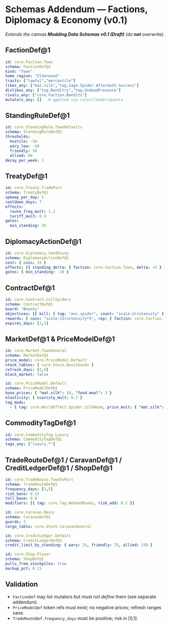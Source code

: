 # Schemas Addendum — Factions, Diplomacy & Economy (v0.1)
*Extends the canvas **Modding Data Schemas v0.1 (Draft)** (do **not** overwrite).*

## FactionDef@1
```yaml
id: core.Faction.Town
schema: FactionDef@1
kind: "Town"
home_region: "Elderwood"
traits: ["lawful","mercantile"]
likes_any: ["mat.silk","tag.Saga.Spider.Aftermath.Success"]
dislikes_any: ["tag.Banditry","tag.UndeadPresence"]
rivals_any: ["core.Faction.Bandits"]
mutators_any: []   # applied via rules/leader/quests
```
## StandingRuleDef@1
```yaml
id: core.StandingRule.TownDefaults
schema: StandingRuleDef@1
thresholds:
  hostile: -50
  wary_low: -10
  friendly: 30
  allied: 60
decay_per_week: 1
```
## TreatyDef@1
```yaml
id: core.Treaty.TradePact
schema: TreatyDef@1
upkeep_per_day: 5
cooldown_days: 7
effects:
  route_freq_mult: 1.2
  tariff_mult: 0.9
gates:
  min_standing: 20
```
## DiplomacyActionDef@1
```yaml
id: core.Diplomacy.SendEnvoy
schema: DiplomacyActionDef@1
cost: { coin: 25 }
effects: [{ standing_delta: { faction: core.Faction.Town, delta: +5 } }]
gates: { min_standing: -10 }
```
## ContractDef@1
```yaml
id: core.Contract.CullSpiders
schema: ContractDef@1
board: "Bounty"
objectives: [{ kill: { tag: "enc.spider", count: "scale:2+intensity" } }]
rewards: { coin: "scale:15+intensity*5", rep: { faction: core.Faction.Town, delta: 4 } }
expires_days: [3,5]
```
## MarketDef@1 & PriceModelDef@1
```yaml
id: core.Market.TownGeneral
schema: MarketDef@1
price_model: core.PriceModel.Default
stock_tables: [ core.Stock.BasicGoods ]
refresh_days: [2,4]
black_market: false
```
```yaml
id: core.PriceModel.Default
schema: PriceModelDef@1
base_prices: { "mat.silk": 10, "food.meal": 3 }
elasticity: { scarcity_mult: 0.2 }
tag_mods:
  - { tag: core.WorldEffect.Spider.SilkBoom, price_mult: { "mat.silk": 0.8 } }
```
## CommodityTagDef@1
```yaml
id: core.CommodityTag.Luxury
schema: CommodityTagDef@1
tags_any: ["luxury.*"]
```
## TradeRouteDef@1 / CaravanDef@1 / CreditLedgerDef@1 / ShopDef@1
```yaml
id: core.TradeRoute.TownToPort
schema: TradeRouteDef@1
frequency_days: [3,5]
risk_base: 0.15
toll_base: 0.0
modifiers: [{ tag: core.Tag.WebbedRoads, risk_add: 0.2 }]
```
```yaml
id: core.Caravan.Basic
schema: CaravanDef@1
guards: 3
cargo_table: core.Stock.CaravanGeneral
```
```yaml
id: core.CreditLedger.Default
schema: CreditLedgerDef@1
credit_limit_by_standing: { wary: 25, friendly: 75, allied: 150 }
```
```yaml
id: core.Shop.Player
schema: ShopDef@1
pulls_from_stockpiles: true
markup_pct: 0.15
```
## Validation
- `FactionDef` may list mutators but must not *define* them (see separate addendum).
- `PriceModelDef` token refs must exist; no negative prices; refresh ranges sane.
- `TradeRouteDef.frequency_days` must be positive; risk in [0,1].
